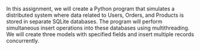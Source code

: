 In this assignment, we will create a Python program that simulates a distributed system where data related to Users, Orders, and Products is stored in separate SQLite databases. The program will perform simultaneous insert operations into these databases using multithreading. We will create three models with specified fields and insert multiple records concurrently.

